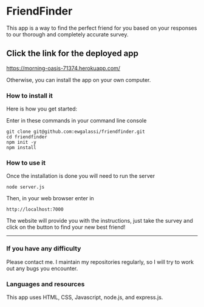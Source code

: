 # FriendFinder


This app is a way to find the perfect friend for you based on your responses to our thorough and completely accurate survey.

## Click the link for the deployed app

https://morning-oasis-71374.herokuapp.com/

Otherwise, you can install the app on your own computer.

### How to install it
Here is how you get started:

Enter in these commands in your command line console
```
git clone git@github.com:ewgalassi/friendfinder.git
cd friendfinder
npm init -y
npm install
```

### How to use it
Once the installation is done you will need to run the server
```
node server.js
```

Then, in your web browser enter in
```
http://localhost:7000
```

The website will provide you with the instructions, just take the survey and click on the button to find your new best friend!

- - -

### If you have any difficulty
Please contact me.  I maintain my repositories regularly, so I will try to work out any bugs you encounter.


### Languages and resources
This app uses HTML, CSS, Javascript, node.js, and express.js.
